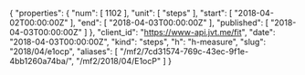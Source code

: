 {
  "properties": {
    "num": [
      1102
    ],
    "unit": [
      "steps"
    ],
    "start": [
      "2018-04-02T00:00:00Z"
    ],
    "end": [
      "2018-04-03T00:00:00Z"
    ],
    "published": [
      "2018-04-03T00:00:00Z"
    ]
  },
  "client_id": "https://www-api.jvt.me/fit",
  "date": "2018-04-03T00:00:00Z",
  "kind": "steps",
  "h": "h-measure",
  "slug": "2018/04/e1ocp",
  "aliases": [
    "/mf2/7cd31574-769c-43ec-9f1e-4bb1260a74ba/",
    "/mf2/2018/04/E1ocP"
  ]
}
